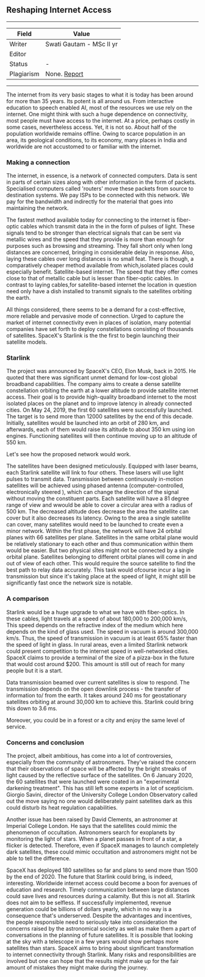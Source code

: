 ## Reshaping Internet Access

---
| Field | Value |
|----|----|
| Writer | Swati Gautam - MSc II yr|
| Editor | 			   |
| Status | -                       |
| Plagiarism| None. [Report](./plag-reports/plag-reshaping-internet-access.pdf) | 

---


The internet from its very basic stages to what it is today has been around for more than 35 years. Its potent is all around us. From interactive education to speech enabled AI, most of the resources we use rely on the internet. One might think with such a huge dependence on connectivity, most people must have access to the internet. At a price,  perhaps costly in some cases, nevertheless access. Yet, it is not so. About half of the population worldwide remains offline. Owing to scarce population in an area, its geological conditions, to its economy,  many places in India and worldwide are not accustomed to or familiar with the internet.

### Making a connection

The internet, in essence, is a network of connected computers. Data is sent in parts of certain sizes along with other information in the form of packets. Specialised computers called 'routers' move these packets from source to destination systems. We pay ISPs to be connected with this network. We pay for the bandwidth and indirectly for the material that goes into maintaining the network.

The fastest method available today for connecting to the internet is fiber-optic cables which transmit data in the in the form of pulses of light. These signals tend to be stronger than electrical signals that can be sent via metallic wires and the speed that they provide is more than enough for purposes such as browsing and streaming. They fall short only when long distances are concerned, bringing in considerable delay in response. Also, laying these cables over long distances is no small feat. There is though, a comparatively cheaper method available from which,isolated places could especially benefit. Satellite-based internet. The speed that they offer comes close to that of metallic cable but is lesser than fiber-optic cables. In contrast to laying cables,for satellite-based internet the location in question need only have a dish installed to transmit signals to the satellites orbiting the earth. 

All things considered, there seems to be a demand for a cost-effective, more reliable and pervasive mode of connection. Urged to capture the market of internet connectivity even in places of isolation, many potential companies have set forth to deploy constellations consisting of thousands of satellites. SpaceX's Starlink is the the first to begin launching their satellite models.

### Starlink

The project was announced by SpaceX's CEO, Elon Musk, back in 2015. He quoted that there was significant unmet demand for low-cost global broadband capabilities. The company aims to create a dense satellite constellation orbiting the earth at a lower altitude to provide satellite internet access. Their goal is to provide high-quality broadband internet to the most isolated places on the planet and to improve latency in already connected cities. On May 24, 2019, the first 60 satellites were successfully launched. The target is to send more than 12000 satellites by the end of this decade. Initially, satellites would be launched into an orbit of 280 km, and afterwards, each of them would raise its altitude to about 350 km using ion engines. Functioning satellites will then continue moving up to an altitude of 550 km.

Let's see how the proposed network would work.

The satellites have been designed meticulously. Equipped with laser beams, each Starlink satellite will link to four others. These lasers will use light pulses to transmit data. Transmission between continuously in-motion satellites will be achieved using phased antenna (computer-controlled, electronically steered ), which can change the direction of the signal without moving the constituent parts. Each satellite will have a 81 degree range of view and wwould be able to cover a circular area with a radius of 500 km. The decreased altitude does decrease the area the satellite can cover but it also decreases its latency. Owing to the area a single satellite can cover, many satellites would need to be launched to create even a minor network. Within the first phase, the network will have 24 orbital planes with 66 satellites per plane. Satellites in the same orbital plane would be relatively stationary to each other and thus communication within them would be easier. But two physical sites might not be connected by a single orbital plane. Satellites belonging to different orbital planes will come in and out of view of each other. This would require the source satellite to find the best path to relay data accurately. This task would ofcourse incur a lag in transmission but since it's taking place at the speed of light, it might still be significantly fast once the network size is notable.


### A comparison

Starlink would be a huge upgrade to what we have with fiber-optics. In these cables, light travels at a speed of about 180,000 to 200,000 km/s, This speed depends on the refractive index of the medium which here depends on the kind of glass used. The speed in vacuum is around 300,000 km/s. Thus, the speed of transmission in vacuum is at least 65% faster than the speed of light in glass. In rural areas, even a limited Starlink network could present competition to the internet speed in well-networked cities. SpaceX claims to provide a terminal of the size of a pizza-box in the future that would cost around $200. This amount is still out of reach for many people but it is a start.

Data transmission beamed over current satellites is slow to respond. The transmission depends on the open downlink process - the transfer of information to/ from the earth. It takes around 240 ms for geostationary satellites orbiting at around 30,000 km to achieve this. Starlink could bring this down to 3.6 ms.

Moreover, you could be in a forest or a city and enjoy the same level of service.

### Concerns and conclusion

The project, albeit ambitious,  has come into a lot of controversies, especially from the community of astronomers. They've raised the concern that their observations of space will be affected by the bright streaks of light caused by the reflective surface of the satellites. On 6 January 2020, the 60 satellites that were launched were coated in an "experimental darkening treatment". This has still left some experts in a lot of scepticism. Giorgio Savini, director of the University College London Observatory called out the move saying no one would deliberately paint satellites dark as this could disturb its heat regulation capabilities.

Another issue has been raised by David Clements, an astronomer at Imperial College London. He says that the satellites could mimic the phenomenon of occultation. Astronomers search for exoplanets by monitoring the light of stars. When a planet passes in front of a star, a flicker is detected. Therefore, even if SpaceX manages to launch completely dark satellites, these could mimic occultation and astronomers might not be able to tell the difference.


SpaceX has deployed 180 satellites so far and plans to send more than 1500 by the end of 2020. The future that Starlink could bring, is indeed, interesting. Worldwide internet access could become a boon for avenues of education and research. Timely communication between large distances could save lives and resources during a calamity. But this is not all. Starlink does not aim to be selfless. If successfully implemented, revenue generation could be billions of dollars yearly, which in no way is a consequence that's underserved. Despite the advantages and incentives, the people responsible need to seriously take into consideration the concerns raised by the astronomical society as well as make them a part of conversations in the planning of future satellites. It is possible that looking at the sky with a telescope in a few years would show perhaps more satellites than stars. SpaceX aims to bring about significant transformation to internet connectivity through Starlink. Many risks and responsibilities are involved but one can hope that the results might make up for the fair amount of mistakes they might make during the journey. 



